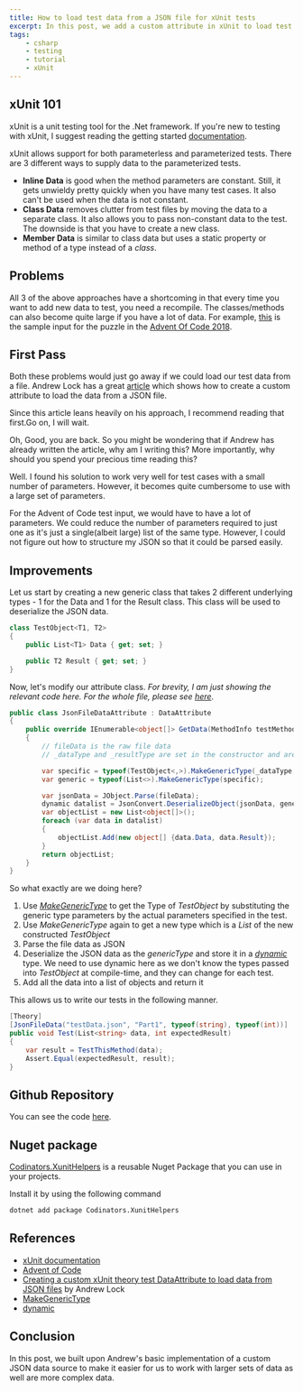 ```yaml
---
title: How to load test data from a JSON file for xUnit tests
excerpt: In this post, we add a custom attribute in xUnit to load test data from a JSON file.
tags:
    - csharp
    - testing
    - tutorial
    - xUnit
---
```


## xUnit 101

xUnit is a unit testing tool for the .Net framework. If you're new to testing with xUnit, I suggest reading the getting started [documentation](https://xunit.net/docs/getting-started/netcore/visual-studio).

xUnit allows support for both parameterless and parameterized tests. There are 3 different ways to supply data to the parameterized tests.

-   **Inline Data** is good when the method parameters are constant. Still, it gets unwieldy pretty quickly when you have many test cases. It also can't be used when the data is not constant.
-   **Class Data** removes clutter from test files by moving the data to a separate class. It also allows you to pass non-constant data to the test. The downside is that you have to create a new class.
-   **Member Data** is similar to class data but uses a static property or method of a type instead of a _class_.

## Problems

All 3 of the above approaches have a shortcoming in that every time you want to add new data to test, you need a recompile. The classes/methods can also become quite large if you have a lot of data. For example, [this](https://github.com/AnkurSheel/AdventOfCode2018/blob/84f0174ce6d35bef70e45b1713d2e23272dc5a29/AdventOfCode2018.Tests/Day1/testData.json#L37-L1054) is the sample input for the puzzle in the [Advent Of Code 2018](https://adventofcode.com/2018).

## First Pass

Both these problems would just go away if we could load our test data from a file. Andrew Lock has a great [article](https://andrewlock.net/creating-a-custom-xunit-theory-test-dataattribute-to-load-data-from-json-files/) which shows how to create a custom attribute to load the data from a JSON file.

Since this article leans heavily on his approach, I recommend reading that first.Go on, I will wait.

Oh, Good, you are back. So you might be wondering that if Andrew has already written the article, why am I writing this? More importantly, why should you spend your precious time reading this?

Well. I found his solution to work very well for test cases with a small number of parameters. However, it becomes quite cumbersome to use with a large set of parameters.

For the Advent of Code test input, we would have to have a lot of parameters. We could reduce the number of parameters required to just one as it's just a single(albeit large) list of the same type. However, I could not figure out how to structure my JSON so that it could be parsed easily.

## Improvements

Let us start by creating a new generic class that takes 2 different underlying types - 1 for the Data and 1 for the Result class. This class will be used to deserialize the JSON data.

```csharp
class TestObject<T1, T2>
{
    public List<T1> Data { get; set; }

    public T2 Result { get; set; }
}
```

Now, let's modify our attribute class. _For brevity, I am just showing the relevant code here. For the whole file, please see [here](https://github.com/AnkurSheel/xUnitHelpers/blob/master/xUnitHelpers/JsonFileDataAttribute.cs)_.

```csharp
public class JsonFileDataAttribute : DataAttribute
{
    public override IEnumerable<object[]> GetData(MethodInfo testMethod)
    {
        // fileData is the raw file data
        // _dataType and _resultType are set in the constructor and are the types for the input data and the result

        var specific = typeof(TestObject<,>).MakeGenericType(_dataType, _resultType);
        var generic = typeof(List<>).MakeGenericType(specific);

        var jsonData = JObject.Parse(fileData);
        dynamic datalist = JsonConvert.DeserializeObject(jsonData, generic);
        var objectList = new List<object[]>();
        foreach (var data in datalist)
        {
            objectList.Add(new object[] {data.Data, data.Result});
        }
        return objectList;
    }
}
```

So what exactly are we doing here?

1. Use _[MakeGenericType](<https://docs.microsoft.com/en-us/dotnet/api/system.type.makegenerictype?f1url=https%3A%2F%2Fmsdn.microsoft.com%2Fquery%2Fdev15.query%3FappId%3DDev15IDEF1%26l%3DEN-US%26k%3Dk(System.Type.MakeGenericType);k(DevLang-csharp)%26rd%3Dtrue&view=netframework-4.7.2>)_ to get the Type of _TestObject_ by substituting the generic type parameters by the actual parameters specified in the test.
2. Use _MakeGenericType_ again to get a new type which is a _List_ of the new constructed _TestObject_
3. Parse the file data as JSON
4. Deserialize the JSON data as the _genericType_ and store it in a _[dynamic](<https://docs.microsoft.com/en-us/dotnet/csharp/language-reference/keywords/dynamic?f1url=https%3A%2F%2Fmsdn.microsoft.com%2Fquery%2Fdev15.query%3FappId%3DDev15IDEF1%26l%3DEN-US%26k%3Dk(dynamic_CSharpKeyword)%3Bk(DevLang-csharp)%26rd%3Dtrue>)_ type. We need to use dynamic here as we don't know the types passed into _TestObject_ at compile-time, and they can change for each test.
5. Add all the data into a list of objects and return it

This allows us to write our tests in the following manner.

```csharp
[Theory]
[JsonFileData("testData.json", "Part1", typeof(string), typeof(int))]
public void Test(List<string> data, int expectedResult)
{
    var result = TestThisMethod(data);
    Assert.Equal(expectedResult, result);
}
```

## Github Repository

You can see the code [here](https://github.com/AnkurSheel/xUnitHelpers).

## Nuget package

[Codinators.XunitHelpers](https://www.nuget.org/packages/Codinators.XunitHelpers/) is a reusable Nuget Package that you can use in your projects.

Install it by using the following command

```bash
dotnet add package Codinators.XunitHelpers
```

## References

-   [xUnit documentation](https://xunit.net/docs/getting-started/netcore/visual-studio)
-   [Advent of Code](https://adventofcode.com)
-   [Creating a custom xUnit theory test DataAttribute to load data from JSON files](https://andrewlock.net/creating-a-custom-xunit-theory-test-dataattribute-to-load-data-from-json-files/) by Andrew Lock
-   [MakeGenericType](<https://docs.microsoft.com/en-us/dotnet/api/system.type.makegenerictype?f1url=https%3A%2F%2Fmsdn.microsoft.com%2Fquery%2Fdev15.query%3FappId%3DDev15IDEF1%26l%3DEN-US%26k%3Dk(System.Type.MakeGenericType);k(DevLang-csharp)%26rd%3Dtrue&view=netframework-4.7.2>)
-   [dynamic](<https://docs.microsoft.com/en-us/dotnet/csharp/language-reference/keywords/dynamic?f1url=https%3A%2F%2Fmsdn.microsoft.com%2Fquery%2Fdev15.query%3FappId%3DDev15IDEF1%26l%3DEN-US%26k%3Dk(dynamic_CSharpKeyword)%3Bk(DevLang-csharp)%26rd%3Dtrue>)

## Conclusion

In this post, we built upon Andrew's basic implementation of a custom JSON data source to make it easier for us to work with larger sets of data as well are more complex data.
